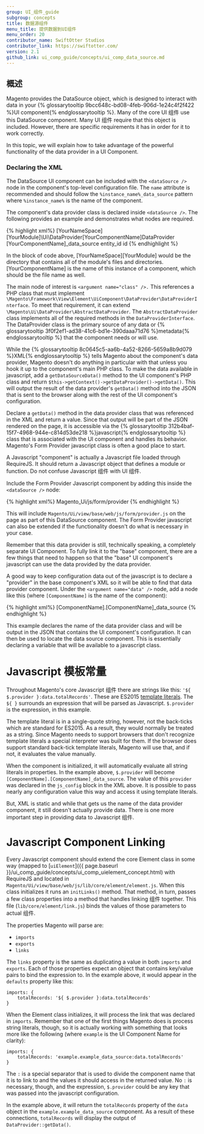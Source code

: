 ```yaml
---
group: UI_组件_guide
subgroup: concepts
title: 数据源组件
menu_title: 提供数据到UI组件
menu_order: 20
contributor_name: SwiftOtter Studios
contributor_link: https://swiftotter.com/
version: 2.1
github_link: ui_comp_guide/concepts/ui_comp_data_source.md
---
```


## 概述
Magento provides the DataSource object, which is designed to interact with data in your {% glossarytooltip 9bcc648c-bd08-4feb-906d-1e24c4f2f422 %}UI component{% endglossarytooltip %}. Many of the core UI 组件 use this DataSource component. Many UI 组件 require that this object is included. However, there are specific requirements it has in order for it to work correctly.

In this topic, we will explain how to take advantage of the powerful functionality of the data provider in a UI Component.

### Declaring the XML

The DataSource UI component can be included with the `<dataSource />` node in the component's top-level configuration file. The `name` attribute is recommended and should follow the `%instance_name%_data_source` pattern where `%instance_name%` is the name of the component.

The component's data provider class is declared inside `<dataSource />`. The following provides an example and demonstrates what nodes are required.

{% highlight xml%}
<argument name="dataProvider" xsi:type="configurableObject">
    <argument name="class" xsi:type="string">[YourNameSpace]\[YourModule]\Ui\DataProvider\[YourComponentName]DataProvider</argument>
    <argument name="name" xsi:type="string">[YourComponentName]_data_source</argument>
    <argument name="primaryFieldName" xsi:type="string">entity_id</argument>
    <argument name="requestFieldName" xsi:type="string">id</argument>
</argument>
{% endhighlight %}

In the block of code above, [YourNameSpace]\[YourModule] would be the directory that contains all of the module's files and directories. [YourComponentName] is the name of this instance of a component, which should be the file name as well.

The main node of interest is `<argument name="class" />.` This references a PHP class that must implement `\Magento\Framework\View\Element\UiComponent\DataProvider\DataProviderInterface`. To meet that requirement, it can extend `\Magento\Ui\DataProvider\AbstractDataProvider`. The `AbstractDataProvider` class implements all of the required methods in the `DataProviderInterface`. The DataProvider class is the primary source of any data or {% glossarytooltip 3f0f2ef1-ad38-41c6-bd1e-390daaa71d76 %}metadata{% endglossarytooltip %} that the component needs or will use.

While the {% glossarytooltip 8c0645c5-aa6b-4a52-8266-5659a8b9d079 %}XML{% endglossarytooltip %} tells Magento about the component's data provider, Magento doesn't do anything in particular with that unless you hook it up to the component's main PHP class. To make the data available in javascript, add a `getDataSourceData()` method to the UI component's PHP class and return `$this->getContext()->getDataProvider()->getData()`. This will output the result of the data provider's `getData()` method into the JSON that is sent to the browser along with the rest of the UI component's configuration.

Declare a `getData()` method in the data provider class that was referenced in the XML and return a value. Since that output will be part of the JSON rendered on the page, it is accessible via the {% glossarytooltip 312b4baf-15f7-4968-944e-c814d53de218 %}javascript{% endglossarytooltip %} class that is associated with the UI component and handles its behavior. Magento's Form Provider javascript class is often a good place to start.


<div class="bs-callout bs-callout-info" id="info">
    <p>A Javascript "component" is actually a Javascript file loaded through RequireJS. It should return a Javascript object that defines a module or function. Do not confuse Javascript 组件 with UI 组件.</p>
</div>

Include the Form Provider Javascript component by adding this inside the `<dataSource />` node:

{% highlight xml%}
<argument name="data" xsi:type="array">
    <item name="js_config" xsi:type="array">
        <item name="component" xsi:type="string">Magento_Ui/js/form/provider</item>
    </item>
</argument>
{% endhighlight %}

This will include `Magento/Ui/view/base/web/js/form/provider.js` on the page as part of this DataSource component. The Form Provider javascript can also be extended if the functionality doesn't do what is necessary in your case.

Remember that this data provider is still, technically speaking, a completely separate UI Component. To fully link it to the "base" component, there are a few things that need to happen so that the "base" UI component's javascript can use the data provided by the data provider.

A good way to keep configuration data out of the javascript is to declare a "provider" in the base component's XML so it will be able to find that data provider component. Under the `<argument name="data" />` node, add a node like this (where `[ComponentName]` is the name of the component):

{% highlight xml%}
<item name="config" xsi:type="array">
    <item name="provider" xsi:type="string">[ComponentName].[ComponentName]_data_source</item>
</item>
{% endhighlight %}

This example declares the name of the data provider class and will be output in the JSON that contains the UI component's configuration. It can then be used to locate the data source component. This is essentially declaring a variable that will be available to a javascript class.

# Javascript 模板常量

Throughout Magento's core Javascript 组件 there are strings like this: `'${ $.provider }:data.totalRecords'`. These are ES2015 [template literals](https://developer.mozilla.org/en-US/docs/Web/JavaScript/Reference/Template_literals). The `${ }` surrounds an expression that will be parsed as Javascript. `$.provider` is the expression, in this example.

The template literal is in a single-quote string, however, not the back-ticks which are standard for ES2015. As a result, they would normally be treated as a string. Since Magento needs to support browsers that don't recognize template literals a special interpreter was built for them. If the browser does support standard back-tick template literals, Magento will use that, and if not, it evaluates the value manually.

When the component is initialized, it will automatically evaluate all string literals in properties. In the example above, `$.provider` will become  `[ComponentName].[ComponentName]_data_source`. The value of this `provider` was declared in the `js_config` block in the XML above. It is possible to pass nearly any configuration value this way and access it using template literals.

But, XML is static and while that gets us the name of the data provider component, it still doesn't actually provide data. There is one more important step in providing data to Javascript 组件.

# Javascript Component Linking

Every Javascript component should extend the core Element class in some way (mapped to [`uiElement`]({{ page.baseurl }}/ui_comp_guide/concepts/ui_comp_uielement_concept.html) with RequireJS and located in `Magento/Ui/view/base/web/js/lib/core/element/element.js`.  When this class initializes it runs an `initLinks()` method. That method, in turn, passes a few class properties into a method that handles linking 组件 together. This file (`lib/core/element/link.js`) binds the values of those parameters to actual 组件.

The properties Magento will parse are:

- `imports`
- `exports`
-  `links`

The `links` property is the same as duplicating a value in both `imports` and `exports`. Each of those properties expect an object that contains key/value pairs to bind the expression to. In the example above, it would appear in the `defaults` property like this:

```
imports: {
    totalRecords: '${ $.provider }:data.totalRecords'
}
```

When the Element class initializes, it will process the link that was declared in `imports`. Remember that one of the first things Magento does is process string literals, though, so it is actually working with something that looks more like the following (where `example` is the UI Component Name for clarity):

```
imports: {
    totalRecords: 'example.example_data_source:data.totalRecords'
}
```

The `:` is a special separator that is used to divide the component name that it is to link to and the values it should access in the returned value. No `:` is necessary, though, and the expression, `$.provider` could be any key that was passed into the javascript configuration.

In the example above, it will return the `totalRecords` property of the `data` object in the `example.example_data_source` component. As a result of these connections, `totalRecords` will display the output of `DataProvider::getData()`.
